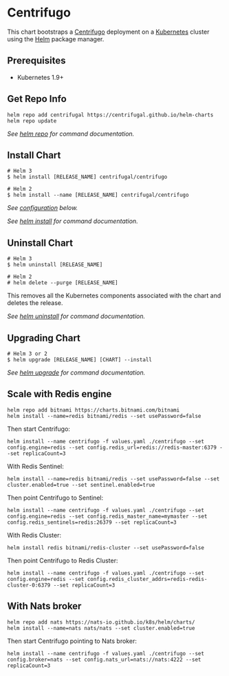 # Centrifugo

This chart bootstraps a [Centrifugo](https://centrifugal.github.io/centrifugo/) deployment on a [Kubernetes](http://kubernetes.io) cluster using the [Helm](https://helm.sh) package manager.

## Prerequisites

- Kubernetes 1.9+

## Get Repo Info

```console
helm repo add centrifugal https://centrifugal.github.io/helm-charts
helm repo update
```

_See [helm repo](https://helm.sh/docs/helm/helm_repo/) for command documentation._

## Install Chart

```console
# Helm 3
$ helm install [RELEASE_NAME] centrifugal/centrifugo

# Helm 2
$ helm install --name [RELEASE_NAME] centrifugal/centrifugo
```

_See [configuration](#configuration) below._

_See [helm install](https://helm.sh/docs/helm/helm_install/) for command documentation._

## Uninstall Chart

```console
# Helm 3
$ helm uninstall [RELEASE_NAME]

# Helm 2
# helm delete --purge [RELEASE_NAME]
```

This removes all the Kubernetes components associated with the chart and deletes the release.

_See [helm uninstall](https://helm.sh/docs/helm/helm_uninstall/) for command documentation._

## Upgrading Chart

```console
# Helm 3 or 2
$ helm upgrade [RELEASE_NAME] [CHART] --install
```

_See [helm upgrade](https://helm.sh/docs/helm/helm_upgrade/) for command documentation._

## Scale with Redis engine

```
helm repo add bitnami https://charts.bitnami.com/bitnami
helm install --name=redis bitnami/redis --set usePassword=false
```

Then start Centrifugo:

```
helm install --name centrifugo -f values.yaml ./centrifugo --set config.engine=redis --set config.redis_url=redis://redis-master:6379 --set replicaCount=3
```

With Redis Sentinel:

```
helm install --name=redis bitnami/redis --set usePassword=false --set cluster.enabled=true --set sentinel.enabled=true
```

Then point Centrifugo to Sentinel:

```
helm install --name centrifugo -f values.yaml ./centrifugo --set config.engine=redis --set config.redis_master_name=mymaster --set config.redis_sentinels=redis:26379 --set replicaCount=3
```

With Redis Cluster:

```
helm install redis bitnami/redis-cluster --set usePassword=false
```

Then point Centrifugo to Redis Cluster:

```
helm install --name centrifugo -f values.yaml ./centrifugo --set config.engine=redis --set config.redis_cluster_addrs=redis-redis-cluster-0:6379 --set replicaCount=3
```

## With Nats broker

```
helm repo add nats https://nats-io.github.io/k8s/helm/charts/
helm install --name=nats nats/nats --set cluster.enabled=true
```

Then start Centrifugo pointing to Nats broker:

```
helm install --name centrifugo -f values.yaml ./centrifugo --set config.broker=nats --set config.nats_url=nats://nats:4222 --set replicaCount=3
```

